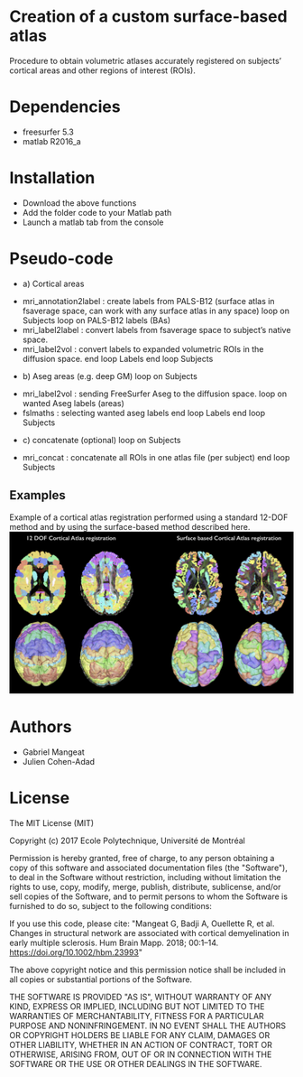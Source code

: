 # Creation of a custom surface-based atlas
Procedure to obtain volumetric atlases accurately registered on subjects’ cortical areas and other regions of interest (ROIs). 


# Dependencies 
* freesurfer 5.3 
* matlab R2016_a

# Installation
* Download the above functions
* Add the folder code to your Matlab path
* Launch a matlab tab from the console

# Pseudo-code
* a) Cortical areas
- mri_annotation2label : create labels from PALS-B12 (surface atlas in
fsaverage space, can work with any surface atlas in any space)
loop on Subjects
loop on PALS-B12 labels (BAs)
- mri_label2label : convert labels from fsaverage space to subject’s native space.
- mri_label2vol : convert labels to expanded volumetric ROIs in the diffusion space.
end loop Labels end loop Subjects
* b) Aseg areas (e.g. deep GM) loop on Subjects
- mri_label2vol : sending FreeSurfer Aseg to the diffusion space. loop on wanted Aseg labels (areas)
- fslmaths : selecting wanted aseg labels end loop Labels
end loop Subjects
* c) concatenate (optional)
loop on Subjects
- mri_concat : concatenate all ROIs in one atlas file (per subject)
 end loop Subjects
          
## Examples

Example of a cortical atlas registration performed using a standard 12-DOF method and by using the surface-based method described here.
![Example](Example.png)

# Authors
- Gabriel Mangeat
- Julien Cohen-Adad

# License
The MIT License (MIT)

Copyright (c) 2017 Ecole Polytechnique, Université de Montréal

Permission is hereby granted, free of charge, to any person obtaining a copy
of this software and associated documentation files (the "Software"), to deal
in the Software without restriction, including without limitation the rights
to use, copy, modify, merge, publish, distribute, sublicense, and/or sell
copies of the Software, and to permit persons to whom the Software is
furnished to do so, subject to the following conditions:

If you use this code, please cite: "Mangeat G, Badji A, Ouellette R, et al.
Changes in structural network are associated with cortical
demyelination in early multiple sclerosis. Hum Brain Mapp.
2018; 00:1–14. https://doi.org/10.1002/hbm.23993"

The above copyright notice and this permission notice shall be included in all
copies or substantial portions of the Software.

THE SOFTWARE IS PROVIDED "AS IS", WITHOUT WARRANTY OF ANY KIND, EXPRESS OR
IMPLIED, INCLUDING BUT NOT LIMITED TO THE WARRANTIES OF MERCHANTABILITY,
FITNESS FOR A PARTICULAR PURPOSE AND NONINFRINGEMENT. IN NO EVENT SHALL THE
AUTHORS OR COPYRIGHT HOLDERS BE LIABLE FOR ANY CLAIM, DAMAGES OR OTHER
LIABILITY, WHETHER IN AN ACTION OF CONTRACT, TORT OR OTHERWISE, ARISING FROM,
OUT OF OR IN CONNECTION WITH THE SOFTWARE OR THE USE OR OTHER DEALINGS IN THE
SOFTWARE.
